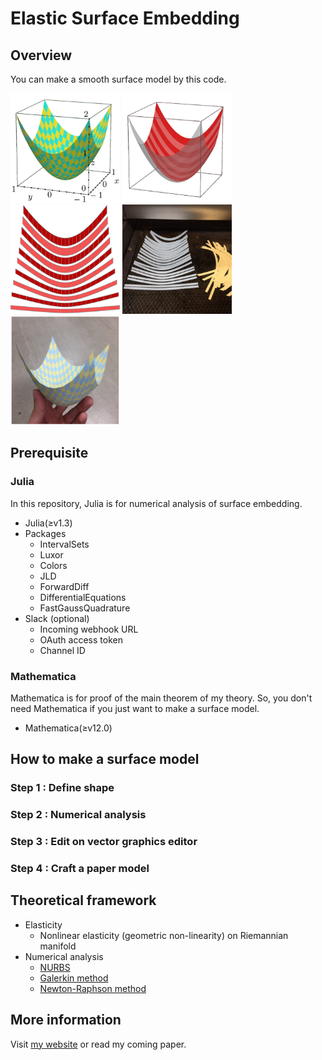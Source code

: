 # Elastic Surface Embedding

## Overview
You can make a smooth surface model by this code.

<img src="img/Paraboloid1.png" width="175"> <img src="img/Paraboloid2.png" width="175"> <img src="img/Paraboloid3.png" width="175"> <img src="img/Paraboloid4.jpg" width="175"> <img src="img/Paraboloid5.png" width="175">

## Prerequisite
### Julia
In this repository, Julia is for numerical analysis of surface embedding.

* Julia(≥v1.3)
* Packages
    * IntervalSets
    * Luxor
    * Colors
    * JLD
    * ForwardDiff
    * DifferentialEquations
    * FastGaussQuadrature
* Slack (optional)
    * Incoming webhook URL
    * OAuth access token
    * Channel ID

### Mathematica
Mathematica is for proof of the main theorem of my theory.
So, you don't need Mathematica if you just want to make a surface model.

* Mathematica(≥v12.0)


## How to make a surface model
### Step 1 : Define shape


### Step 2 : Numerical analysis


### Step 3 : Edit on vector graphics editor


### Step 4 : Craft a paper model


## Theoretical framework

* Elasticity
    * Nonlinear elasticity (geometric non-linearity) on Riemannian manifold
* Numerical analysis
    * [NURBS](https://en.wikipedia.org/wiki/Non-uniform_rational_B-spline)
    * [Galerkin method](https://en.wikipedia.org/wiki/Galerkin_method)
    * [Newton-Raphson method](https://en.wikipedia.org/wiki/Newton%27s_method)

## More information
Visit [my website](https://hyrodium.github.io/Profile/) or read my coming paper.
